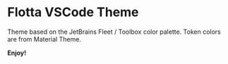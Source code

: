 # Flotta VSCode Theme

Theme based on the JetBrains Fleet / Toolbox color palette. Token colors are
from Material Theme.

**Enjoy!**
